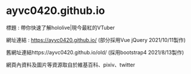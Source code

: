 # ayvc0420.github.io

標題 : 帶你快速了解hololive|現今最紅的VTuber

網址連結 : https://ayvc0420.github.io/ (部分採用Vue jQuery 2021/10/11製作)

舊網址連結https://ayvc0420.github.io/old/ (採用bootstrap4 2021/8/13製作)

網頁內資料及圖片等資源取自於維基百科、pixiv、twitter
